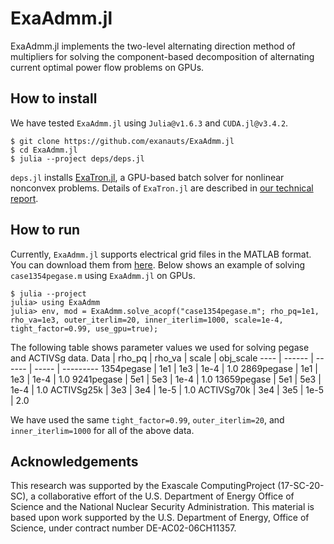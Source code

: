 # ExaAdmm.jl

ExaAdmm.jl implements the two-level alternating direction method of multipliers for solving the component-based decomposition of alternating current optimal power flow problems on GPUs.

## How to install

We have tested `ExaAdmm.jl` using `Julia@v1.6.3` and `CUDA.jl@v3.4.2`.

```
$ git clone https://github.com/exanauts/ExaAdmm.jl
$ cd ExaAdmm.jl
$ julia --project deps/deps.jl
```

`deps.jl` installs [ExaTron.jl](https://github.com/exanauts/ExaTron.jl/tree/youngdae/multiperiod), a GPU-based batch solver for nonlinear nonconvex problems.
Details of `ExaTron.jl` are described in [our technical report](https://arxiv.org/abs/2106.14995).

## How to run

Currently, `ExaAdmm.jl` supports electrical grid files in the MATLAB format. You can download them from [here](https://github.com/MATPOWER/matpower).
Below shows an example of solving `case1354pegase.m` using `ExaAdmm.jl` on GPUs.

```
$ julia --project
julia> using ExaAdmm
julia> env, mod = ExaAdmm.solve_acopf("case1354pegase.m"; rho_pq=1e1, rho_va=1e3, outer_iterlim=20, inner_iterlim=1000, scale=1e-4, tight_factor=0.99, use_gpu=true);
```

The following table shows parameter values we used for solving pegase and ACTIVSg data.
Data | rho_pq | rho_va | scale | obj_scale
---- | ------ | ------ | ----- | ---------
1354pegase | 1e1 | 1e3 | 1e-4 | 1.0
2869pegase | 1e1 | 1e3 | 1e-4 | 1.0
9241pegase | 5e1 | 5e3 | 1e-4 | 1.0
13659pegase | 5e1 | 5e3 | 1e-4 | 1.0
ACTIVSg25k | 3e3 | 3e4 | 1e-5 | 1.0
ACTIVSg70k | 3e4 | 3e5 | 1e-5 | 2.0

We have used the same `tight_factor=0.99`, `outer_iterlim=20`, and `inner_iterlim=1000` for all of the above data.

## Acknowledgements

This research was supported by the Exascale ComputingProject (17-SC-20-SC),  a collaborative effort of the U.S. Department of Energy Office of Science and the National Nuclear Security Administration.
This material is based upon work supported by the U.S. Department of Energy, Office of Science, under contract number DE-AC02-06CH11357.
